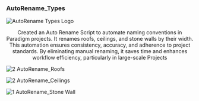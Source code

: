 ### AutoRename_Types
![AutoRename Types Logo](https://github.com/user-attachments/assets/5ddeb18e-aa8b-41f4-8baf-d9b3b4699bbb)
<p align="center">
Created an Auto Rename Script to automate naming conventions in Paradigm projects. It renames roofs, ceilings, and stone walls by their width. This automation ensures consistency, accuracy, and adherence to project standards. By eliminating manual renaming, it saves time and enhances workflow efficiency, particularly in large-scale Projects
</p>


![2](https://github.com/user-attachments/assets/2dd9397a-79af-4c93-802b-aec4fa5186ed)
AutoRename_Roofs



![2](https://github.com/user-attachments/assets/8cde257c-86a7-4d3e-8a55-dd327a3dfaba)
AutoRename_Ceilings



![1](https://github.com/user-attachments/assets/ab7b590d-d019-4687-9e3f-1180e860cd77)
AutoRename_Stone Wall
